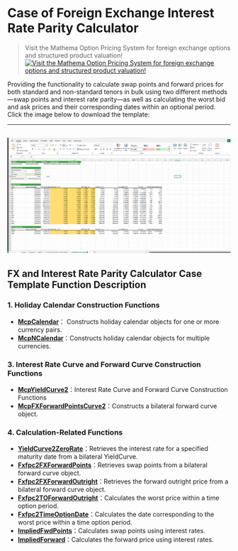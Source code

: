 # **Case of Foreign Exchange Interest Rate Parity Calculator**


> Visit the Mathema Option Pricing System for foreign exchange options and structured product valuation!
[![Visit the Mathema Option Pricing System for foreign exchange options and structured product valuation!](../pic/mathema.png)](https://fxo.mathema.com.cn)

Providing the functionality to calculate swap points and forward prices for both standard and non-standard tenors in bulk using two different methods—swap points and interest rate parity—as well as calculating the worst bid and ask prices and their corresponding dates within an optional period.
Click the image below to download the template:

---
[![MCP-TC28-Foreign Exchange Interest Rate Parity Calculator](./pic/tc28.png)](./MCP-TC28-ForeignExchangeInterestRateParityCalculator.xlsx)
---

## **FX and Interest Rate Parity Calculator Case Template Function Description**

### **1.  Holiday Calendar Construction Functions**
   - **[McpCalendar](/latest/api/calendar.html#excel-mcpcalendar-code-dates)**： Constructs holiday calendar objects for one or more currency pairs.
   - **[McpNCalendar](/latest/api/calendar.html#excel-mcpncalendar-ccys-holidays)**：Constructs holiday calendar objects for multiple currencies.

### **3. Interest Rate Curve and Forward Curve Construction Functions**
   - **[McpYieldCurve2](/latest/api/yieldcurve.html#excel-mcpyieldcurve2-args1-args2-args3-args4-args5-fmt-vp-hd)**：Interest Rate Curve and Forward Curve Construction Functions
   - **[McpFXForwardPointsCurve2](/latest/api/fxforwardratecurve.html#excel-mcpfxforwardpointscurve2-args1-args2-args3-args4-args5-fmt-vp)**：Constructs a bilateral forward curve object.

### **4. Calculation-Related Functions**
   - **[YieldCurve2ZeroRate](/latest/api/yieldcurve.html#excel-yieldcurve2zerorate-curve-date-bidmidask)**：Retrieves the interest rate for a specified maturity date from a bilateral YieldCurve.
   - **[Fxfpc2FXForwardPoints](/latest/api/fxforwardratecurve.html#excel-fxfpc2fxforwardpoints-curve-date-bidmidask)**：Retrieves swap points from a bilateral forward curve object.
   - **[Fxfpc2FXForwardOutright](/latest/api/fxforwardratecurve.html#excel-fxfpc2fxforwardoutright-curve-date-bidmidask)**：Retrieves the forward outright price from a bilateral forward curve object.
   - **[Fxfpc2TOForwardOutright](/latest/api/fxforwardratecurve.html#excel-fxfpc2toforwardoutright-curve-startdate-enddate-findmax-bidmidask)**：Calculates the worst price within a time option period.
   - **[Fxfpc2TimeOptionDate](/latest/api/fxforwardratecurve.html#excel-fxfpc2timeoptiondate-curve-startdate-enddate-findmax-bidmidask)**：Calculates the date corresponding to the worst price within a time option period.
   - **[ImpliedFwdPoints](/latest/api/fxforwardratecurve.html#excel-impliedfwdpoints-pair-baserate-termrate-spot-spotdate-deliverydate)**：Calculates swap points using interest rates.
   - **[ImpliedForward](/latest/api/fxforwardratecurve.html#excel-impliedforward-pair-baserate-termrate-spot-spotdate-deliverydate)**：Calculates the forward price using interest rates.
 
 
